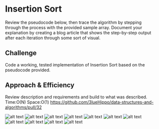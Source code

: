 # Insertion Sort
<!-- Short summary or background information -->
Review the pseudocode below, then trace the algorithm by stepping through the process with the provided sample array. Document your explanation by creating a blog article that shows the step-by-step output after each iteration through some sort of visual.

## Challenge
<!-- Description of the challenge -->
Code a working, tested implementation of Insertion Sort based on the pseudocode provided.

## Approach & Efficiency
<!-- What approach did you take? Why? What is the Big O space/time for this approach? -->
Review description and requirements and build to what was described. Time:O(N) Space:O(1)
https://github.com/3lueHippo/data-structures-and-algorithms/pull/32


![alt text](images\1.png)
![alt text](images\2.png)
![alt text](images\3.png)
![alt text](images\4.png)
![alt text](images\5.png)
![alt text](images\6.png)
![alt text](images\7.png)
![alt text](images\8.png)
![alt text](images\9.png)
![alt text](images\10.png)
![alt text](images\11.png)

